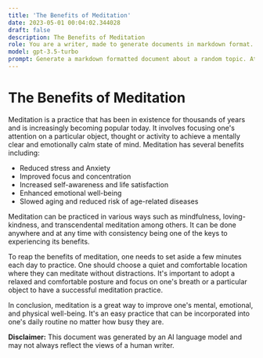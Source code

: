 ```yaml
---
title: 'The Benefits of Meditation'
date: 2023-05-01 00:04:02.344028
draft: false
description: The Benefits of Meditation
role: You are a writer, made to generate documents in markdown format. It is very important that all of the documents you generate are in valid markdown format.
model: gpt-3.5-turbo
prompt: Generate a markdown formatted document about a random topic. At the bottom, include a disclaimer explaining that the document was generated by you. The first line of the document should be the title. Make sure that the entire document is in proper markdown format, using a mix of various tags to make the document visually appealing.
---
```


# The Benefits of Meditation

Meditation is a practice that has been in existence for thousands of years and is increasingly becoming popular today. It involves focusing one's attention on a particular object, thought or activity to achieve a mentally clear and emotionally calm state of mind. Meditation has several benefits including:

- Reduced stress and Anxiety
- Improved focus and concentration
- Increased self-awareness and life satisfaction
- Enhanced emotional well-being
- Slowed aging and reduced risk of age-related diseases

Meditation can be practiced in various ways such as mindfulness, loving-kindness, and transcendental meditation among others. It can be done anywhere and at any time with consistency being one of the keys to experiencing its benefits.

To reap the benefits of meditation, one needs to set aside a few minutes each day to practice. One should choose a quiet and comfortable location where they can meditate without distractions. It's important to adopt a relaxed and comfortable posture and focus on one's breath or a particular object to have a successful meditation practice.

In conclusion, meditation is a great way to improve one's mental, emotional, and physical well-being. It's an easy practice that can be incorporated into one's daily routine no matter how busy they are.

**Disclaimer:** This document was generated by an AI language model and may not always reflect the views of a human writer.